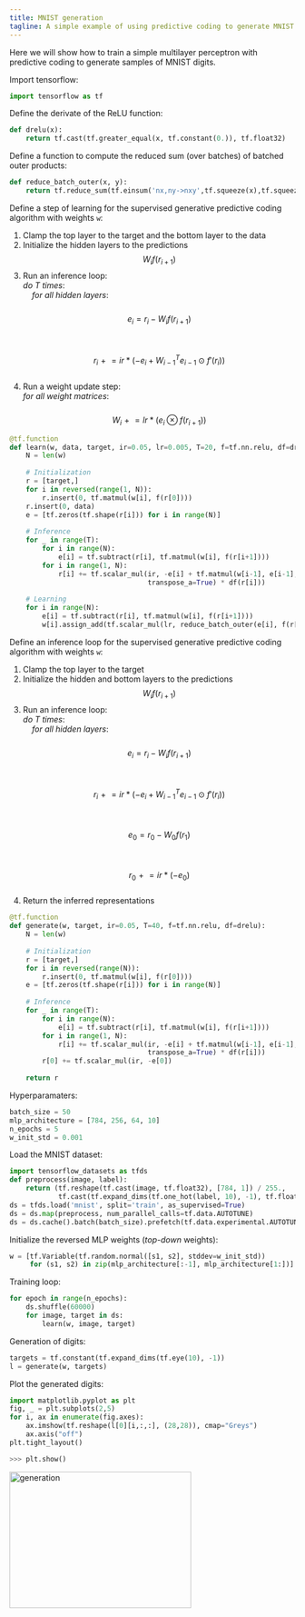 ```yaml
---
title: MNIST generation
tagline: A simple example of using predictive coding to generate MNIST digits
---
```


Here we will show how to train a simple multilayer perceptron with predictive coding to generate samples of MNIST digits.

Import tensorflow:
```python
import tensorflow as tf 
```

Define the derivate of the ReLU function: 
```python
def drelu(x):
    return tf.cast(tf.greater_equal(x, tf.constant(0.)), tf.float32)
```

Define a function to compute the reduced sum (over batches) of batched outer products: 
```python
def reduce_batch_outer(x, y):
    return tf.reduce_sum(tf.einsum('nx,ny->nxy',tf.squeeze(x),tf.squeeze(y)), 0)
```

Define a step of learning for the supervised generative predictive coding algorithm with weights `w`:
1. Clamp the top layer to the target and the bottom layer to the data
2. Initialize the hidden layers to the predictions $$W_if(r_{i+1})$$
3. Run an inference loop: <br>
_do T times_: <br>
&nbsp;&nbsp;&nbsp;&nbsp;_for all hidden layers_: <br>
&nbsp;&nbsp;&nbsp;&nbsp;&nbsp;&nbsp;&nbsp;&nbsp;$$e_i = r_i - W_if(r_{i+1})$$ <br>
&nbsp;&nbsp;&nbsp;&nbsp;&nbsp;&nbsp;&nbsp;&nbsp;$$r_i \mathrel{+}= ir * (-e_i + {W_{i-1}}^Te_{i-1} \odot f'(r_i))$$ <br>
4. Run a weight update step: <br>
_for all weight matrices_: <br>
&nbsp;&nbsp;&nbsp;&nbsp;$$W_i \mathrel{+}= lr * (e_i \otimes f(r_{i+1}))$$

```python
@tf.function
def learn(w, data, target, ir=0.05, lr=0.005, T=20, f=tf.nn.relu, df=drelu):
    N = len(w)
    
    # Initialization
    r = [target,]
    for i in reversed(range(1, N)):
        r.insert(0, tf.matmul(w[i], f(r[0])))
    r.insert(0, data)
    e = [tf.zeros(tf.shape(r[i])) for i in range(N)]
    
    # Inference
    for _ in range(T):
        for i in range(N):
            e[i] = tf.subtract(r[i], tf.matmul(w[i], f(r[i+1])))
        for i in range(1, N): 
            r[i] += tf.scalar_mul(ir, -e[i] + tf.matmul(w[i-1], e[i-1],
                                  transpose_a=True) * df(r[i]))
    
    # Learning
    for i in range(N):
        e[i] = tf.subtract(r[i], tf.matmul(w[i], f(r[i+1])))
        w[i].assign_add(tf.scalar_mul(lr, reduce_batch_outer(e[i], f(r[i+1]))))
```

Define an inference loop for the supervised generative predictive coding algorithm with weights `w`:
1. Clamp the top layer to the target
2. Initialize the hidden and bottom layers to the predictions $$W_if(r_{i+1})$$
3. Run an inference loop: <br>
_do T times_: <br>
&nbsp;&nbsp;&nbsp;&nbsp;_for all hidden layers_: <br>
&nbsp;&nbsp;&nbsp;&nbsp;&nbsp;&nbsp;&nbsp;&nbsp;$$e_i = r_i - W_if(r_{i+1})$$ <br>
&nbsp;&nbsp;&nbsp;&nbsp;&nbsp;&nbsp;&nbsp;&nbsp;$$r_i \mathrel{+}= ir * (-e_i + {W_{i-1}}^Te_{i-1} \odot f'(r_i))$$ <br>
&nbsp;&nbsp;&nbsp;&nbsp;$$e_0 = r_0 - W_0f(r_{1})$$ <br>
&nbsp;&nbsp;&nbsp;&nbsp;$$r_0 \mathrel{+}= ir * (-e_0)$$ <br>
4. Return the inferred representations
```python
@tf.function
def generate(w, target, ir=0.05, T=40, f=tf.nn.relu, df=drelu):
    N = len(w)
    
    # Initialization
    r = [target,]
    for i in reversed(range(N)):
        r.insert(0, tf.matmul(w[i], f(r[0])))
    e = [tf.zeros(tf.shape(r[i])) for i in range(N)]
    
    # Inference
    for _ in range(T):
        for i in range(N):
            e[i] = tf.subtract(r[i], tf.matmul(w[i], f(r[i+1])))
        for i in range(1, N): 
            r[i] += tf.scalar_mul(ir, -e[i] + tf.matmul(w[i-1], e[i-1],
                                  transpose_a=True) * df(r[i]))
        r[0] += tf.scalar_mul(ir, -e[0])
    
    return r
```

Hyperparamaters: 
```python
batch_size = 50
mlp_architecture = [784, 256, 64, 10]
n_epochs = 5
w_init_std = 0.001
```

Load the MNIST dataset: 
```python
import tensorflow_datasets as tfds
def preprocess(image, label): 
    return (tf.reshape(tf.cast(image, tf.float32), [784, 1]) / 255.,
            tf.cast(tf.expand_dims(tf.one_hot(label, 10), -1), tf.float32))
ds = tfds.load('mnist', split='train', as_supervised=True)
ds = ds.map(preprocess, num_parallel_calls=tf.data.AUTOTUNE)
ds = ds.cache().batch(batch_size).prefetch(tf.data.experimental.AUTOTUNE)
```

Initialize the reversed MLP weights (_top-down_ weights): 
```python
w = [tf.Variable(tf.random.normal([s1, s2], stddev=w_init_std))
     for (s1, s2) in zip(mlp_architecture[:-1], mlp_architecture[1:])]
```

Training loop: 
```python
for epoch in range(n_epochs):
    ds.shuffle(60000)
    for image, target in ds:
        learn(w, image, target)
```

Generation of digits: 
```python
targets = tf.constant(tf.expand_dims(tf.eye(10), -1))
l = generate(w, targets)
```

Plot the generated digits: 
```python
import matplotlib.pyplot as plt
fig, _ = plt.subplots(2,5)
for i, ax in enumerate(fig.axes):
    ax.imshow(tf.reshape(l[0][i,:,:], (28,28)), cmap="Greys")
    ax.axis("off")
plt.tight_layout()
```

```python
>>> plt.show()
```

<a href="https://ibb.co/YQ6Dfd5"><img src="https://i.ibb.co/h9kX2dG/generation.png" alt="generation" border="0" height=240 width=320></a>
